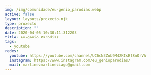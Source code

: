 ```yaml
---
img: /img/comunidade/eu-genio_parodias.webp
active: false
layout: layouts/proxecto.njk
type: proxecto
description: ""
date: 2020-04-05 10:30:11.312203
title: Eu-genio Parodias
tags:
  - youtube
redes:
  youtube: https://youtube.com/channel/UC6cN3Zob9M4ZKIsEf8nOrVA
  instagram: https://www.instagram.com/eu_genioparodias/
  mail: martinezmartineziago@gmail.com
---
```

